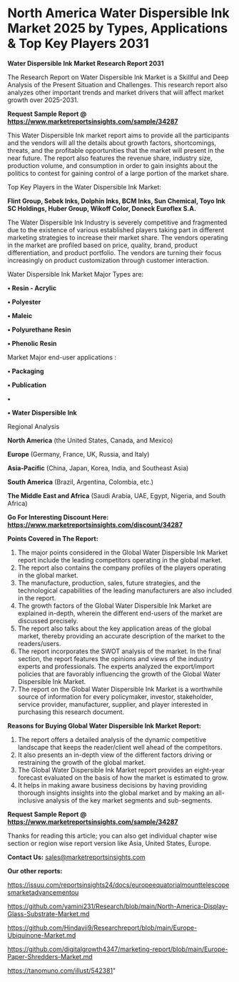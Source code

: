 # North America Water Dispersible Ink Market 2025 by Types, Applications & Top Key Players 2031

<strong>Water Dispersible Ink Market Research Report 2031</strong>

The Research Report on Water Dispersible Ink Market is a Skillful and Deep Analysis of the Present Situation and Challenges. This research report also analyzes other important trends and market drivers that will affect market growth over 2025-2031.

<strong>Request Sample Report @ <a href=https://www.marketreportsinsights.com/sample/34287>https://www.marketreportsinsights.com/sample/34287</a></strong>

This Water Dispersible Ink market report aims to provide all the participants and the vendors will all the details about growth factors, shortcomings, threats, and the profitable opportunities that the market will present in the near future. The report also features the revenue share, industry size, production volume, and consumption in order to gain insights about the politics to contest for gaining control of a large portion of the market share.

Top Key Players in the Water Dispersible Ink Market:

<strong>Flint Group, Sebek Inks, Dolphin Inks, BCM Inks, Sun Chemical, Toyo Ink SC Holdings, Huber Group, Wikoff Color, Doneck Euroflex S.A.</strong>

The Water Dispersible Ink Industry is severely competitive and fragmented due to the existence of various established players taking part in different marketing strategies to increase their market share. The vendors operating in the market are profiled based on price, quality, brand, product differentiation, and product portfolio. The vendors are turning their focus increasingly on product customization through customer interaction.

Water Dispersible Ink Market Major Types are:

<strong>•  Resin - Acrylic

•  Polyester

•  Maleic

•  Polyurethane Resin

•  Phenolic Resin</strong>

Market Major end-user applications :

<strong>•  Packaging

•  Publication

•  

•  Water Dispersible Ink</strong>

Regional Analysis

</u><strong><b>North America</b></strong> (the United States, Canada, and Mexico)

<strong><b>Europe </b></strong>(Germany, France, UK, Russia, and Italy)

<strong><b>Asia-Pacific</b></strong> (China, Japan, Korea, India, and Southeast Asia)

<strong><b>South America</b></strong> (Brazil, Argentina, Colombia, etc.)

<strong><b>The Middle East and Africa</b></strong> (Saudi Arabia, UAE, Egypt, Nigeria, and South Africa)

<strong>Go For Interesting Discount Here: <a href=https://www.marketreportsinsights.com/discount/34287>https://www.marketreportsinsights.com/discount/34287</a></strong>

<strong>Points Covered in The Report:</strong>
<ol>
  <li>The major points considered in the Global Water Dispersible Ink Market report include the leading competitors operating in the global market.</li>
  <li>The report also contains the company profiles of the players operating in the global market.</li>
  <li>The manufacture, production, sales, future strategies, and the technological capabilities of the leading manufacturers are also included in the report.</li>
  <li>The growth factors of the Global Water Dispersible Ink Market are explained in-depth, wherein the different end-users of the market are discussed precisely.</li>
  <li>The report also talks about the key application areas of the global market, thereby providing an accurate description of the market to the readers/users.</li>
  <li>The report incorporates the SWOT analysis of the market. In the final section, the report features the opinions and views of the industry experts and professionals. The experts analyzed the export/import policies that are favorably influencing the growth of the Global Water Dispersible Ink Market.</li>
  <li>The report on the Global Water Dispersible Ink Market is a worthwhile source of information for every policymaker, investor, stakeholder, service provider, manufacturer, supplier, and player interested in purchasing this research document.</li>
</ol>
<strong>Reasons for Buying Global Water Dispersible Ink Market Report:</strong>

<ol>
  <li>The report offers a detailed analysis of the dynamic competitive landscape that keeps the reader/client well ahead of the competitors.</li>
  <li>It also presents an in-depth view of the different factors driving or restraining the growth of the global market.</li>
  <li>The Global Water Dispersible Ink Market report provides an eight-year forecast evaluated on the basis of how the market is estimated to grow.</li>
  <li>It helps in making aware business decisions by having providing thorough insights insights into the global market and by making an all-inclusive analysis of the key market segments and sub-segments.</li>
</ol>
<strong>Request Sample Report @ <a href=https://www.marketreportsinsights.com/sample/34287>https://www.marketreportsinsights.com/sample/34287</a></strong>


Thanks for reading this article; you can also get individual chapter wise section or region wise report version like Asia, United States, Europe.

<strong>Contact Us:</strong>
sales@marketreportsinsights.com

<strong>Our other reports:</strong>

<a href=https://issuu.com/reportsinsights24/docs/europeequatorialmounttelescopesmarketadvancementou>https://issuu.com/reportsinsights24/docs/europeequatorialmounttelescopesmarketadvancementou</a>

<a href=https://github.com/yamini231/Research/blob/main/North-America-Display-Glass-Substrate-Market.md>https://github.com/yamini231/Research/blob/main/North-America-Display-Glass-Substrate-Market.md</a>

<a href=https://github.com/Hindavii9/Researchreport/blob/main/Europe-Ubiquinone-Market.md>https://github.com/Hindavii9/Researchreport/blob/main/Europe-Ubiquinone-Market.md</a>

<a href=https://github.com/digitalgrowth4347/marketing-report/blob/main/Europe-Paper-Shredders-Market.md>https://github.com/digitalgrowth4347/marketing-report/blob/main/Europe-Paper-Shredders-Market.md</a>

<a href=https://tanomuno.com/illust/542381>https://tanomuno.com/illust/542381</a>"
